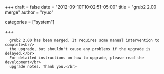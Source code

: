 
+++
draft = false
date = "2012-09-10T10:02:51-05:00"
title = "grub2 2.00 merge"
author = "ryuo"

categories = ["system"]

+++

      grub2 2.00 has been merged. It requires some manual intervention to complete<br/>
      the upgrade, but shouldn't cause any problems if the upgrade is delayed.</br>
      For detailed instructions on how to upgrade, please read the development</br>
      upgrade notes. Thank you.</br>
        
    